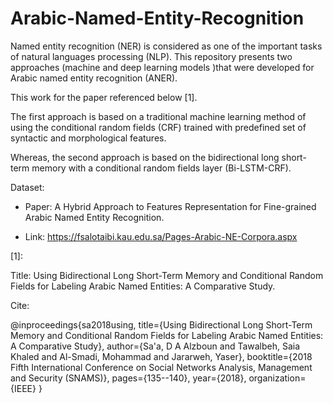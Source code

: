 # Arabic-Named-Entity-Recognition
Named entity recognition (NER) is considered as one of the important tasks of natural languages processing (NLP). This repository presents two approaches (machine and deep learning models )that were developed for Arabic named entity recognition (ANER).

This work for the paper referenced below [1].


The first approach is based on a traditional machine learning method of using the conditional random fields (CRF) trained with predefined set of syntactic and morphological features. 

Whereas, the second approach is based on the bidirectional long short-term memory with a conditional random fields layer (Bi-LSTM-CRF).



Dataset:

* Paper: A Hybrid Approach to Features Representation for Fine-grained Arabic
Named Entity Recognition.

* Link: https://fsalotaibi.kau.edu.sa/Pages-Arabic-NE-Corpora.aspx


[1]:

Title: Using Bidirectional Long Short-Term Memory and Conditional Random Fields for Labeling Arabic Named Entities: A Comparative Study.

Cite: 

@inproceedings{sa2018using,
  title={Using Bidirectional Long Short-Term Memory and Conditional Random Fields for Labeling Arabic Named Entities: A Comparative Study},
  author={Sa'a, D A Alzboun and Tawalbeh, Saia Khaled and Al-Smadi, Mohammad and Jararweh, Yaser},
  booktitle={2018 Fifth International Conference on Social Networks Analysis, Management and Security (SNAMS)},
  pages={135--140},
  year={2018},
  organization={IEEE}
  }
